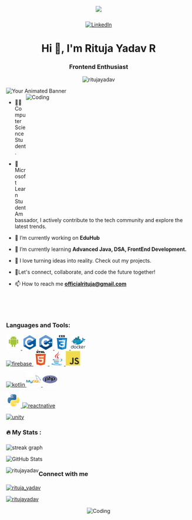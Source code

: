 

<div align="center">
  <img height="150" src="https://camo.githubusercontent.com/62da68eb62b1e5f175f7d1f0191dd89a653d7908feb22d37d4a0ab07365d6791/68747470733a2f2f6d656469612e67697068792e636f6d2f6d656469612f4d3967624264396e6244724f5475314d71782f67697068792e676966"  />
</div>

###

<div align="center">


[![LinkedIn](https://img.shields.io/static/v1?message=LinkedIn&logo=linkedin&label=&color=0077B5&logoColor=white&labelColor=&style=for-the-badge)](https://www.linkedin.com/in/rituja-yadav-b6080323a/)
  
</div>
<h1 align="center">Hi 👋, I'm Rituja Yadav R</h1>

<h3 align="center"><b>Frontend Enthusiast</b> </h3>
<p align="center"> <img src="https://komarev.com/ghpvc/?username=ritujayadav&label=Profile%20views&color=0e75b6&style=flat" alt="ritujayadav" /> </p>
<img src="https://media.giphy.com/media/v1.Y2lkPTc5MGI3NjExY2F5d3ZxenR1YWIzaHRuNDR5c2t4N2E2c204MTBpb3ZobGt5ZzdidiZlcD12MV9pbnRlcm5hbF9naWZfYnlfaWQmY3Q9Zw/eLdb3yQmrpHoRmqCWR/giphy.gif" width="3550" height="450" alt="Your Animated Banner">



<img align="right" alt="Coding" width="450" height="330" src="https://tenor.com/view/working-from-home-computer-homework-gif-13271998.gif">



  
- 👨‍💻 Computer Science Student.

- 🌟 Microsoft Learn Student Ambassador, I actively contribute to the tech community and explore the latest trends. 

- 🔭 I’m currently working on **EduHub**

- 🌱 I’m currently learning **Advanced Java, DSA, FrontEnd Development.**

- 🌟 I love turning ideas into reality. Check out my projects.
  
- 🌈Let's connect, collaborate, and code the future together! 
  
- 📫 How to reach me **officialrituja@gmail.com**
<br>
<br>
<br>




<h3 align="left">Languages and Tools:</h3>
<p align="left"> <a href="https://developer.android.com" target="_blank" rel="noreferrer"> <img src="https://raw.githubusercontent.com/devicons/devicon/master/icons/android/android-original-wordmark.svg" alt="android" width="40" height="40"/> </a> <a href="https://www.cprogramming.com/" target="_blank" rel="noreferrer"> <img src="https://raw.githubusercontent.com/devicons/devicon/master/icons/c/c-original.svg" alt="c" width="40" height="40"/> </a> <a href="https://www.w3schools.com/cpp/" target="_blank" rel="noreferrer"> <img src="https://raw.githubusercontent.com/devicons/devicon/master/icons/cplusplus/cplusplus-original.svg" alt="cplusplus" width="40" height="40"/> </a> <a href="https://www.w3schools.com/css/" target="_blank" rel="noreferrer"> <img src="https://raw.githubusercontent.com/devicons/devicon/master/icons/css3/css3-original-wordmark.svg" alt="css3" width="40" height="40"/> </a> <a href="https://www.docker.com/" target="_blank" rel="noreferrer"><img src="https://raw.githubusercontent.com/devicons/devicon/master/icons/docker/docker-original-wordmark.svg" alt="docker" width="40" height="40"/> </a> <a href="https://firebase.google.com/" target="_blank" rel="noreferrer"> 
   <br>
<img src="https://www.vectorlogo.zone/logos/firebase/firebase-icon.svg" alt="firebase" width="40" height="40"/> </a> <a href="https://www.w3.org/html/" target="_blank" rel="noreferrer"> <img src="https://raw.githubusercontent.com/devicons/devicon/master/icons/html5/html5-original-wordmark.svg" alt="html5" width="40" height="40"/> </a> <a href="https://www.java.com" target="_blank" rel="noreferrer"> <img src="https://raw.githubusercontent.com/devicons/devicon/master/icons/java/java-original.svg" alt="java" width="40" height="40"/> </a> <a href="https://developer.mozilla.org/en-US/docs/Web/JavaScript" target="_blank" rel="noreferrer"> <img src="https://raw.githubusercontent.com/devicons/devicon/master/icons/javascript/javascript-original.svg" alt="javascript" width="40" height="40"/> </a> <a href="https://kotlinlang.org" target="_blank" rel="noreferrer"> 
  
  <img src="https://www.vectorlogo.zone/logos/kotlinlang/kotlinlang-icon.svg" alt="kotlin" width="40" height="40"/> </a> <a href="https://www.mysql.com/" target="_blank" rel="noreferrer"> <img src="https://raw.githubusercontent.com/devicons/devicon/master/icons/mysql/mysql-original-wordmark.svg" alt="mysql" width="40" height="40"/> </a> <a href="https://nodejs.org" target="_blank" rel="noreferrer"> <img src="https://raw.githubusercontent.com/devicons/devicon/master/icons/php/php-original.svg" alt="php" width="40" height="40"/> </a> <a href="https://www.python.org" target="_blank" rel="noreferrer"> 
  
<img src="https://raw.githubusercontent.com/devicons/devicon/master/icons/python/python-original.svg" alt="python" width="40" height="40"/> </a> <a href="https://reactjs.org/" target="_blank" rel="noreferrer"> <img src="https://reactnative.dev/img/header_logo.svg" alt="reactnative" width="40" height="40"/> </a> <a href="https://unity.com/" target="_blank" rel="noreferrer"> 

<img src="https://www.vectorlogo.zone/logos/unity3d/unity3d-icon.svg" alt="unity" width="40" height="40"/> </a> </p>


<h3 align="left">🔥   My Stats :</h3>

###



  <img src="https://streak-stats.demolab.com?user=maurodesouza&locale=en&mode=daily&theme=dark&hide_border=false&border_radius=5&order=3" height="220" alt="streak graph"  />



<!-- GitHub Readme Stats - Animated Icons -->
![GitHub Stats](https://github-readme-stats.vercel.app/api?username=ritujayadav&show_icons=true&hide_title=true&count_private=true&hide=prs&theme=radical)

<div align="center">
<p><img align="left" src="https://github-readme-stats.vercel.app/api/top-langs?username=ritujayadav&show_icons=true&locale=en&layout=compact" alt="ritujayadav" /></p>
</div>



<div align="center">
<h3 align="left">Connect with me</h3>
<p align="left">
<a href="https://www.leetcode.com/rituja_yadav" target="blank"><img align="center" src="https://raw.githubusercontent.com/rahuldkjain/github-profile-readme-generator/master/src/images/icons/Social/leet-code.svg" alt="rituja_yadav" height="30" width="40" /></a>
</p>
</div>





<p align="left"> <a href="https://github.com/ryo-ma/github-profile-trophy"><img src="https://github-profile-trophy.vercel.app/?username=ritujayadav&theme=gruvbox" alt="ritujayadav" /></a> </p>

<div align="center">
<img align="center" alt="Coding" width="400" height="270" src="https://tenor.com/view/coding-gif-18657810.gif">
</div>

